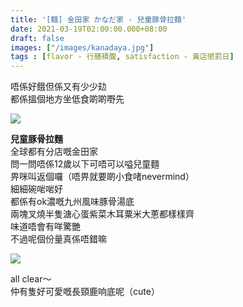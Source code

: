 ```yaml
---
title: '[麵] 金田家 かなだ家 - 兒童豚骨拉麵'
date: 2021-03-19T02:00:00.000+08:00
draft: false
images: ["/images/kanadaya.jpg"]
tags : [flavor - 行膳積腹, satisfaction - 黃店懲罰日]
---
```


唔係好餓但係又有少少攰  
都係搵個地方坐低食啲啲嘢先  

![](/images/kanadaya.jpg)

**兒童豚骨拉麵**  
全球都有分店嘅金田家  
問一問唔係12歲以下可唔可以嗌兒童麵  
畀咪叫返個囉（唔畀就要啲小食啫nevermind）  
細細碗啱啱好  
都係有ok濃嘅九州風味豚骨湯底  
兩塊叉燒半隻溏心蛋紫菜木耳粟米大蔥都樣樣齊  
味道唔會有咩驚艷  
不過呢個份量真係唔錯嘛  

![](/images/kanadaya1.jpg)

all clear～  
仲有隻好可愛嘅長頸鹿响底呢（cute）  
